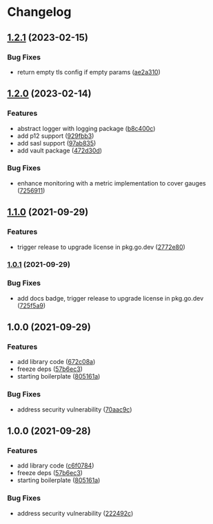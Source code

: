 # Changelog

## [1.2.1](https://github.com/shipperizer/kilo-franz/compare/v1.2.0...v1.2.1) (2023-02-15)


### Bug Fixes

* return empty tls config if empty params ([ae2a310](https://github.com/shipperizer/kilo-franz/commit/ae2a310dfaa8d486239010588bd57c51818e8c10))

## [1.2.0](https://github.com/shipperizer/kilo-franz/compare/v1.1.0...v1.2.0) (2023-02-14)


### Features

* abstract logger with logging package ([b8c400c](https://github.com/shipperizer/kilo-franz/commit/b8c400c28e5a7e0c91f0a6bcfef42a33130dd2d0))
* add p12 support ([929fbb3](https://github.com/shipperizer/kilo-franz/commit/929fbb3888eccc1c72a32bde64d12b4c7c615c29))
* add sasl support ([97ab835](https://github.com/shipperizer/kilo-franz/commit/97ab835adea42528d601f7c54ae157cf832b6cc4))
* add vault package ([472d30d](https://github.com/shipperizer/kilo-franz/commit/472d30de2e294c0f90b1ae64368f7f16242d4450))


### Bug Fixes

* enhance monitoring with a metric implementation to cover gauges ([7256911](https://github.com/shipperizer/kilo-franz/commit/7256911b484ab1d438cda81c33d6f9489e5fbbef))

## [1.1.0](https://www.github.com/shipperizer/kilo-franz/compare/v1.0.1...v1.1.0) (2021-09-29)


### Features

* trigger release to upgrade license in pkg.go.dev ([2772e80](https://www.github.com/shipperizer/kilo-franz/commit/2772e80f306a72580559c79c1538c74f17e1e706))

### [1.0.1](https://www.github.com/shipperizer/kilo-franz/compare/v1.0.0...v1.0.1) (2021-09-29)


### Bug Fixes

* add docs badge, trigger release to upgrade license in pkg.go.dev ([725f5a9](https://www.github.com/shipperizer/kilo-franz/commit/725f5a923297411ac5886ce0ff5e663e5148ec49))

## 1.0.0 (2021-09-29)


### Features

* add library code ([672c08a](https://www.github.com/shipperizer/kilo-franz/commit/672c08a10cee9737a65b862992a0043d255755b3))
* freeze deps ([57b6ec3](https://www.github.com/shipperizer/kilo-franz/commit/57b6ec39cef198514a3df86a6fc4a77b054f9e3f))
* starting boilerplate ([805161a](https://www.github.com/shipperizer/kilo-franz/commit/805161a09c1bdb21ecb900eb1d6bccde2ac65631))


### Bug Fixes

* address security vulnerability ([70aac9c](https://www.github.com/shipperizer/kilo-franz/commit/70aac9c56f94531c3eb602290d96f87d14168028))

## 1.0.0 (2021-09-28)


### Features

* add library code ([c6f0784](https://www.github.com/shipperizer/kilo-franz/commit/c6f0784627fff3855f3a48033bd45d35b6193b61))
* freeze deps ([57b6ec3](https://www.github.com/shipperizer/kilo-franz/commit/57b6ec39cef198514a3df86a6fc4a77b054f9e3f))
* starting boilerplate ([805161a](https://www.github.com/shipperizer/kilo-franz/commit/805161a09c1bdb21ecb900eb1d6bccde2ac65631))


### Bug Fixes

* address security vulnerability ([222492c](https://www.github.com/shipperizer/kilo-franz/commit/222492c5114a9b2733af17353d01de901755b80b))
